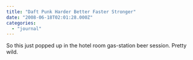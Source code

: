 ```yaml
---
title: "Daft Punk Harder Better Faster Stronger"
date: "2008-06-18T02:01:28.000Z"
categories: 
  - "journal"
---
```


So this just popped up in the hotel room gas-station beer session. Pretty wild.
